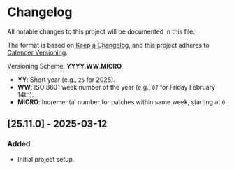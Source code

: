 # Changelog

All notable changes to this project will be documented in this file.

The format is based on [Keep a Changelog](https://keepachangelog.com/en/1.1.0/),
and this project adheres to [Calender Versioning](https://calver.org/).

Versioning Scheme: **YYYY**.**WW**.**MICRO**

- **YY**: Short year (e.g., `25` for 2025).
- **WW**: ISO 8601 week number of the year (e.g., `07` for Friday February 14th).
- **MICRO**: Incremental number for patches within same week, starting at `0`.

## [25.11.0] - 2025-03-12

### Added

- Initial project setup.
